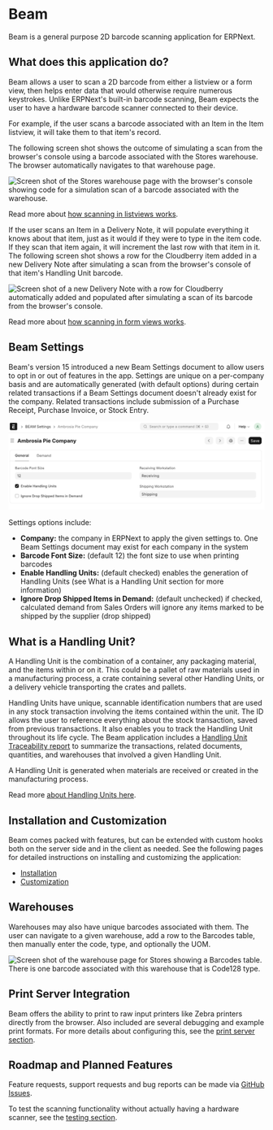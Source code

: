 <!-- Copyright (c) 2024, AgriTheory and contributors
For license information, please see license.txt-->

# Beam

Beam is a general purpose 2D barcode scanning application for ERPNext.

## What does this application do?

Beam allows a user to scan a 2D barcode from either a listview or a form view, then helps enter data that would otherwise require numerous keystrokes. Unlike ERPNext's built-in barcode scanning, Beam expects the user to have a hardware barcode scanner connected to their device.

For example, if the user scans a barcode associated with an Item in the Item listview, it will take them to that item's record.

The following screen shot shows the outcome of simulating a scan from the browser's console using a barcode associated with the Stores warehouse. The browser automatically navigates to that warehouse page.

![Screen shot of the Stores warehouse page with the browser's console showing code for a simulation scan of a barcode associated with the warehouse.](./assets/listview_wh_navigation.png)

Read more about [how scanning in listviews works](./listview.md).

If the user scans an Item in a Delivery Note, it will populate everything it knows about that item, just as it would if they were to type in the item code. If they scan that item again, it will increment the last row with that item in it. The following screen shot shows a row for the Cloudberry item added in a new Delivery Note after simulating a scan from the browser's console of that item's Handling Unit barcode.

![Screen shot of a new Delivery Note with a row for Cloudberry automatically added and populated after simulating a scan of its barcode from the browser's console.](./assets/form_view_delivery_note.png)

Read more about [how scanning in form views works](./form.md).

## Beam Settings

Beam's version 15 introduced a new Beam Settings document to allow users to opt in or out of features in the app. Settings are unique on a per-company basis and are automatically generated (with default options) during certain related transactions if a Beam Settings document doesn't already exist for the company. Related transactions include submission of a Purchase Receipt, Purchase Invoice, or Stock Entry.

![Screen shot of the Beam Settings document for the fictitious Ambrosia Pie Company with Barcode Font size of 12, Enable Handling Units checked, Ignore Drop Shipped Items in Demand unchecked, and fields for Receiving Workstation and Shipping Workstation.](./assets/beam_settings.png)

Settings options include:

- **Company:** the company in ERPNext to apply the given settings to. One Beam Settings document may exist for each company in the system
- **Barcode Font Size:** (default 12) the font size to use when printing barcodes
- **Enable Handling Units:** (default checked) enables the generation of Handling Units (see What is a Handling Unit section for more information)
- **Ignore Drop Shipped Items in Demand:** (default unchecked) if checked, calculated demand from Sales Orders will ignore any items marked to be shipped by the supplier (drop shipped)

## What is a Handling Unit?

A Handling Unit is the combination of a container, any packaging material, and the items within or on it. This could be a pallet of raw materials used in a manufacturing process, a crate containing several other Handling Units, or a delivery vehicle transporting the crates and pallets.

Handling Units have unique, scannable identification numbers that are used in any stock transaction involving the items contained within the unit. The ID allows the user to reference everything about the stock transaction, saved from previous transactions. It also enables you to track the Handling Unit throughout its life cycle. The Beam application includes a [Handling Unit Traceability report](./hu_traceability_report.md) to summarize the transactions, related documents, quantities, and warehouses that involved a given Handling Unit.

A Handling Unit is generated when materials are received or created in the manufacturing process.

Read more [about Handling Units here](./handling_unit.md).

## Installation and Customization

Beam comes packed with features, but can be extended with custom hooks both on the server side and in the client as needed. See the following pages for detailed instructions on installing and customizing the application:

- [Installation](https://github.com/agritheory/beam)
- [Customization](./hooks.md)

## Warehouses

Warehouses may also have unique barcodes associated with them. The user can navigate to a given warehouse, add a row to the Barcodes table, then manually enter the code, type, and optionally the UOM.

![Screen shot of the warehouse page for Stores showing a Barcodes table. There is one barcode associated with this warehouse that is Code128 type.](./assets/warehouse_barcodes.png)

## Print Server Integration

Beam offers the ability to print to raw input printers like Zebra printers directly from the browser. Also included are several debugging and example print formats. For more details about configuring this, see the [print server section](./print_server.md). 

## Roadmap and Planned Features

Feature requests, support requests and bug reports can be made via [GitHub Issues](https://github.com/agritheory/beam/issues).

To test the scanning functionality without actually having a hardware scanner, see the [testing section](./testing.md).
